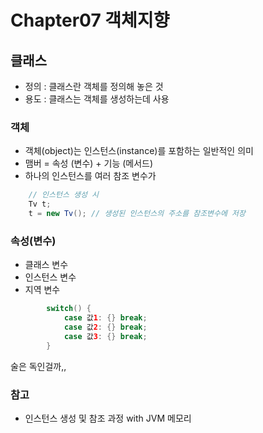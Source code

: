 # Chapter07 객체지향

## 클래스
- 정의 : 클래스란 객체를 정의해 놓은 것
- 용도 : 클래스는 객체를 생성하는데 사용

### 객체
- 객체(object)는 인스턴스(instance)를 포함하는 일반적인 의미
- 맴버 = 속성 (변수) +  기능 (메서드)
- 하나의 인스턴스를 여러 참조 변수가 
```java
    // 인스턴스 생성 시
    Tv t;
    t = new Tv(); // 생성된 인스턴스의 주소를 참조변수에 저장
```

### 속성(변수)
- 클래스 변수
- 인스턴스 변수
- 지역 변수
```java
        switch() {
            case 값1: {} break;
            case 값2: {} break;
            case 값3: {} break;
        }
```

술은 독인걸까,,


### 참고
- 인스턴스 생성 및 참조 과정 with JVM 메모리
